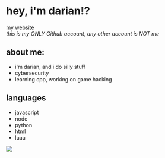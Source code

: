 # hey, i'm darian!?
[my website](https://dariandev.com)
<br>
*this is my ONLY Github account, any other account is NOT me*

## about me:
- i'm darian, and i do silly stuff
- cybersecurity
- learning cpp, working on game hacking

## languages
- javascript
- node
- python
- html
- luau

![](https://komarev.com/ghpvc/?username=justDarian)
